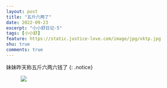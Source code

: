 ```yaml
---
layout: post
title: "五斤六两了"
date: 2022-09-23
excerpt: "小小舒日记-5"
tags: [小小舒]
feature: https://static.justice-love.com/image/jpg/xktp.jpg
shu: true
comments: true
---
```

妹妹昨天称五斤六两六钱了
{: .notice}
<figure>
    <img src="{{ site.staticUrl }}/xiaoxiaoshu/image/wujinliuliang.jpeg" />
</figure>

